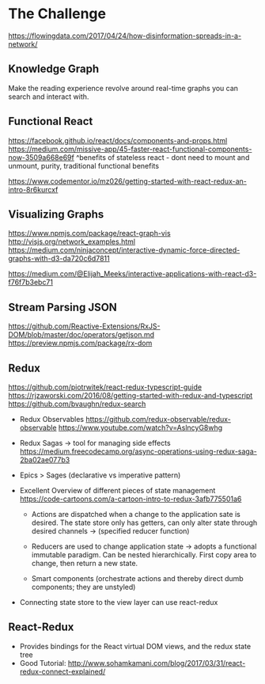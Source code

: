 # The Challenge
  https://flowingdata.com/2017/04/24/how-disinformation-spreads-in-a-network/


## Knowledge Graph
  Make the reading experience revolve around real-time graphs you can search and interact with.

## Functional React
https://facebook.github.io/react/docs/components-and-props.html
https://medium.com/missive-app/45-faster-react-functional-components-now-3509a668e69f
^benefits of stateless react - dont need to mount and unmount, purity, traditional functional benefits

https://www.codementor.io/mz026/getting-started-with-react-redux-an-intro-8r6kurcxf

## Visualizing Graphs
https://www.npmjs.com/package/react-graph-vis
http://visjs.org/network_examples.html
https://medium.com/ninjaconcept/interactive-dynamic-force-directed-graphs-with-d3-da720c6d7811

https://medium.com/@Elijah_Meeks/interactive-applications-with-react-d3-f76f7b3ebc71


## Stream Parsing JSON
https://github.com/Reactive-Extensions/RxJS-DOM/blob/master/doc/operators/getjson.md
https://preview.npmjs.com/package/rx-dom


## Redux
https://github.com/piotrwitek/react-redux-typescript-guide
https://rjzaworski.com/2016/08/getting-started-with-redux-and-typescript
https://github.com/bvaughn/redux-search

* Redux Observables
  https://github.com/redux-observable/redux-observable
  https://www.youtube.com/watch?v=AslncyG8whg

* Redux Sagas -> tool for managing side effects
    https://medium.freecodecamp.org/async-operations-using-redux-saga-2ba02ae077b3

* Epics > Sages    (declarative vs imperative pattern)

* Excellent Overview of different pieces of state management
  https://code-cartoons.com/a-cartoon-intro-to-redux-3afb775501a6

  * Actions
    are dispatched when a change to the application sate is desired.
      The state store only has getters, can only alter state through desired channels
        -> (specified reducer function)

  * Reducers
    are used to change application state -> adopts a functional immutable paradigm.
      Can be nested hierarchically. First copy area to change, then return a new state.

  * Smart components (orchestrate actions and thereby direct dumb components; they are unstyled)

* Connecting state store to the view layer
    can use react-redux

## React-Redux

  * Provides bindings for the React virtual DOM views, and the redux state tree
  * Good Tutorial: http://www.sohamkamani.com/blog/2017/03/31/react-redux-connect-explained/
